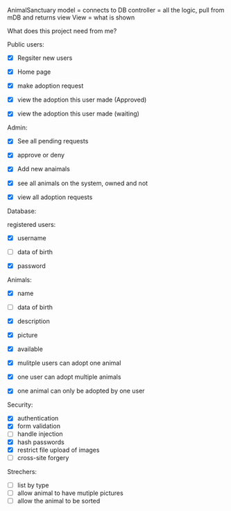 AnimalSanctuary
model = connects to DB controller = all the logic, pull from mDB and returns view View = what is shown

What does this project need from me?

Public users:

- [x] Regsiter new users

- [x] Home page

- [x] make adoption request

- [x] view the adoption this user made (Approved)

- [x] view the adoption this user made (waiting)

Admin:

- [x] See all pending requests

- [x] approve or deny

- [x] Add new anaimals

- [x] see all animals on the system, owned and not

- [x] view all adoption requests

Database:

 registered users:

- [x] username

- [ ] data of birth

- [x] password

Animals:

- [x] name

- [ ] data of birth

- [x] description

- [x] picture

- [x] available

- [x] mulitple users can adopt one animal

- [x] one user can adopt multiple animals

- [x] one animal can only be adopted by one user

Security:

- [x] authentication
- [x] form validation
- [ ] handle injection
- [x] hash passwords
- [x] restrict file upload of images
- [ ] cross-site forgery

Strechers:

- [ ] list by type
- [ ] allow animal to have mutiple pictures
- [ ] allow the animal to be sorted
